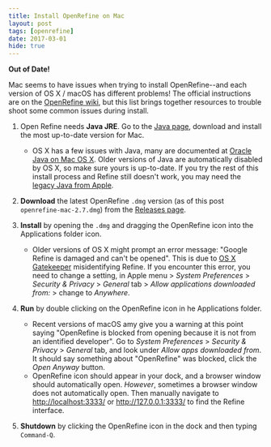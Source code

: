 ```yaml
---
title: Install OpenRefine on Mac
layout: post
tags: [openrefine]
date: 2017-03-01
hide: true
---
```


**Out of Date!**

Mac seems to have issues when trying to install OpenRefine--and each version of OS X / macOS has different problems!
The official instructions are on the [OpenRefine wiki](https://github.com/OpenRefine/OpenRefine/wiki/Installation-Instructions#mac-osx), 
but this list brings together resources to trouble shoot some common issues during install. 

1. Open Refine needs **Java JRE**. Go to the [Java page](https://www.java.com/en/), download and install the most up-to-date version for Mac.
    - OS X has a few issues with Java, many are documented at [Oracle Java on Mac OS X](https://java.com/en/download/faq/java_mac.xml). Older versions of Java are automatically disabled by OS X, so make sure yours is up-to-date. If you try the rest of this install process and Refine still doesn't work, you may need the [legacy Java from Apple](https://support.apple.com/kb/DL1572?locale=en_US).

2. **Download** the latest OpenRefine `.dmg` version (as of this post `openrefine-mac-2.7.dmg`) from the [Releases page](https://github.com/OpenRefine/OpenRefine/releases).

3. **Install** by opening the `.dmg` and dragging the OpenRefine icon into the Applications folder icon. 
    - Older versions of OS X might prompt an error message: "Google Refine is damaged and can't be opened". This is due to [OS X Gatekeeper](https://support.apple.com/en-us/HT202491) misidentifying Refine. If you encounter this error, you need to change a setting, in Apple menu > *System Preferences* > *Security & Privacy* > *General* tab > *Allow applications downloaded from:* > change to *Anywhere*.

4. **Run** by double clicking on the OpenRefine icon in he Applications folder. 
    - Recent versions of macOS amy give you a warning at this point saying "OpenRefine is blocked from opening because it is not from an identified developer". Go to *System Preferences* > *Security & Privacy* > *General* tab, and look under *Allow apps downloaded from*. It should say something about "OpenRefine" was blocked, click the *Open Anyway* button.
    - OpenRefine icon should appear in your dock, and a browser window should automatically open. *However*, sometimes a browser window does not automatically open. Then manually navigate to <http://localhost:3333/> or <http://127.0.0.1:3333/> to find the Refine interface.

5. **Shutdown** by clicking the OpenRefine icon in the dock and then typing `Command-Q`.
